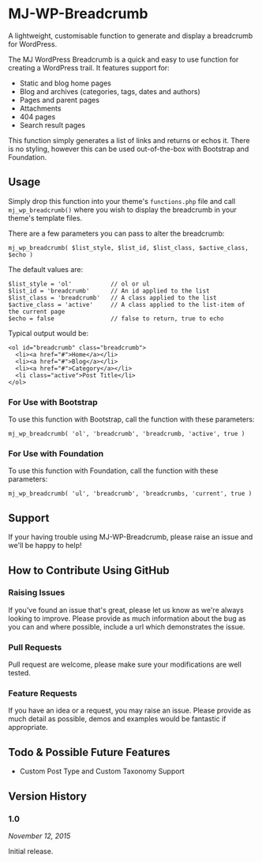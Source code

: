 # MJ-WP-Breadcrumb

A lightweight, customisable function to generate and display a breadcrumb for WordPress.

The MJ WordPress Breadcrumb is a quick and easy to use function for creating a WordPress trail. It features support for:

* Static and blog home pages
* Blog and archives (categories, tags, dates and authors)
* Pages and parent pages
* Attachments
* 404 pages
* Search result pages

This function simply generates a list of links and returns or echos it. There is no styling, however this can be used out-of-the-box with Bootstrap and Foundation.

## Usage

Simply drop this function into your theme's `functions.php` file and call `mj_wp_breadcrumb()` where you wish to display the breadcrumb in your theme's template files.

There are a few parameters you can pass to alter the breadcrumb:

```
mj_wp_breadcrumb( $list_style, $list_id, $list_class, $active_class, $echo )
```

The default values are:

```
$list_style = 'ol'           // ol or ul
$list_id = 'breadcrumb'      // An id applied to the list
$list_class = 'breadcrumb'   // A class applied to the list
$active_class = 'active'     // A class applied to the list-item of the current page
$echo = false                // false to return, true to echo
```

Typical output would be:

```
<ol id="breadcrumb" class="breadcrumb">
  <li><a href="#">Home</a></li>
  <li><a href="#">Blog</a></li>
  <li><a href="#">Category</a></li>
  <li class="active">Post Title</li>
</ol>
```

### For Use with Bootstrap

To use this function with Bootstrap, call the function with these parameters:

```
mj_wp_breadcrumb( 'ol', 'breadcrumb', 'breadcrumb, 'active', true )
```

### For Use with Foundation

To use this function with Foundation, call the function with these parameters:

```
mj_wp_breadcrumb( 'ul', 'breadcrumb', 'breadcrumbs, 'current', true )
```

## Support

If your having trouble using MJ-WP-Breadcrumb, please raise an issue and we'll be happy to help!

## How to Contribute Using GitHub

### Raising Issues

If you've found an issue that's great, please let us know as we're always looking to improve. Please provide as much information about the bug as you can and where possible, include a url which demonstrates the issue.

### Pull Requests

Pull request are welcome, please make sure your modifications are well tested.

### Feature Requests

If you have an idea or a request, you may raise an issue. Please provide as much detail as possible, demos and examples would be fantastic if appropriate.

## Todo & Possible Future Features

* Custom Post Type and Custom Taxonomy Support

## Version History

### 1.0
*November 12, 2015*

Initial release.
